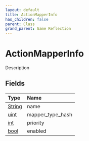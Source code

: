 ```yaml
---
layout: default
title: ActionMapperInfo
has_children: false
parent: Class
grand_parent: Game Reflection
---
```

# ActionMapperInfo
Description 

## Fields

| Type | Name |
|:----------|:--------------|
| [String](/riftbreaker-wiki/docs/game-reflection/components/string/) | name |
| [uint](/riftbreaker-wiki/docs/game-reflection/components/uint/) | mapper_type_hash |
| [int](/riftbreaker-wiki/docs/game-reflection/enums/int/) | priority |
| [bool](/riftbreaker-wiki/docs/game-reflection/components/bool/) | enabled |

